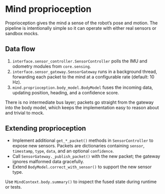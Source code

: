# Mind proprioception

Proprioception gives the mind a sense of the robot’s pose and motion. The pipeline is intentionally
simple so it can operate with either real sensors or sandbox mocks.

## Data flow

1. `interface.sensor_controller.SensorController` polls the IMU and odometry modules from
   `core.sensing`.
2. `interface.sensor_gateway.SensorGateway` runs in a background thread, forwarding each packet to
   the mind at a configurable rate (default: 10 Hz).
3. `mind.proprioception.body_model.BodyModel` fuses the incoming data, updating position, heading,
   and a confidence score.

There is no intermediate bus layer; packets go straight from the gateway into the body model, which
keeps the implementation easy to reason about and trivial to mock.

## Extending proprioception

- Implement additional `get_*_packet()` methods in `SensorController` to expose new sensors. Packets
  are dictionaries containing `sensor`, `timestamp`, `type`, `data`, and an optional `confidence`.
- Call `SensorGateway._publish_packet()` with the new packet; the gateway ignores malformed data
  gracefully.
- Extend `BodyModel.correct_with_sensor()` to support the new sensor type.

Use `MindContext.body.summary()` to inspect the fused state during runtime or tests.
